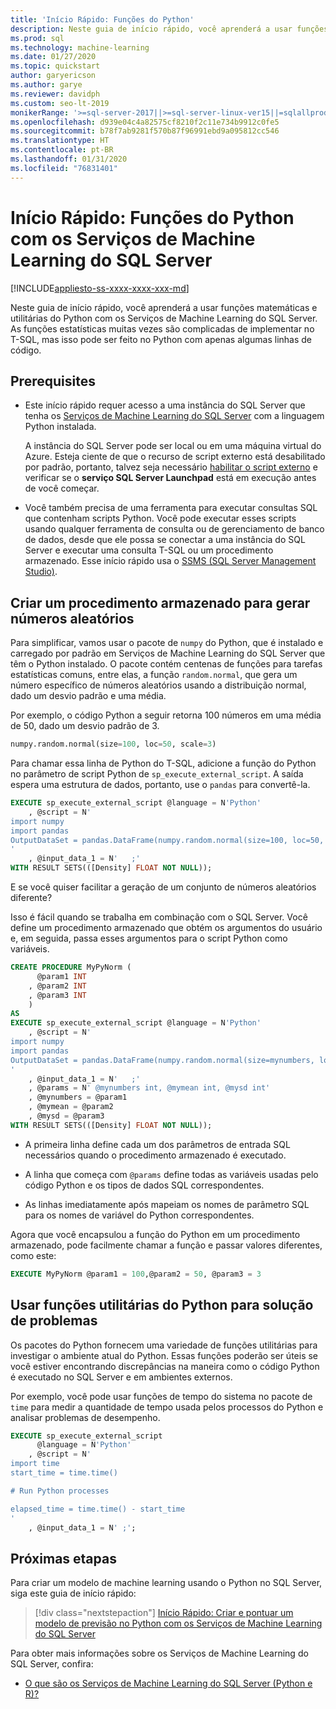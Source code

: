 ```yaml
---
title: 'Início Rápido: Funções do Python'
description: Neste guia de início rápido, você aprenderá a usar funções matemáticas e utilitárias do Python com os Serviços de Machine Learning do SQL Server.
ms.prod: sql
ms.technology: machine-learning
ms.date: 01/27/2020
ms.topic: quickstart
author: garyericson
ms.author: garye
ms.reviewer: davidph
ms.custom: seo-lt-2019
monikerRange: '>=sql-server-2017||>=sql-server-linux-ver15||=sqlallproducts-allversions'
ms.openlocfilehash: d939e04c4a82575cf8210f2c11e734b9912c0fe5
ms.sourcegitcommit: b78f7ab9281f570b87f96991ebd9a095812cc546
ms.translationtype: HT
ms.contentlocale: pt-BR
ms.lasthandoff: 01/31/2020
ms.locfileid: "76831401"
---
```

# <a name="quickstart-python-functions-with-sql-server-machine-learning-services"></a>Início Rápido: Funções do Python com os Serviços de Machine Learning do SQL Server
[!INCLUDE[appliesto-ss-xxxx-xxxx-xxx-md](../../includes/appliesto-ss-xxxx-xxxx-xxx-md.md)]

Neste guia de início rápido, você aprenderá a usar funções matemáticas e utilitárias do Python com os Serviços de Machine Learning do SQL Server. As funções estatísticas muitas vezes são complicadas de implementar no T-SQL, mas isso pode ser feito no Python com apenas algumas linhas de código.

## <a name="prerequisites"></a>Prerequisites

- Este início rápido requer acesso a uma instância do SQL Server que tenha os [Serviços de Machine Learning do SQL Server](../install/sql-machine-learning-services-windows-install.md) com a linguagem Python instalada.

  A instância do SQL Server pode ser local ou em uma máquina virtual do Azure. Esteja ciente de que o recurso de script externo está desabilitado por padrão, portanto, talvez seja necessário [habilitar o script externo](../install/sql-machine-learning-services-windows-install.md#bkmk_enableFeature) e verificar se o **serviço SQL Server Launchpad** está em execução antes de você começar.

- Você também precisa de uma ferramenta para executar consultas SQL que contenham scripts Python. Você pode executar esses scripts usando qualquer ferramenta de consulta ou de gerenciamento de banco de dados, desde que ele possa se conectar a uma instância do SQL Server e executar uma consulta T-SQL ou um procedimento armazenado. Esse início rápido usa o [SSMS (SQL Server Management Studio)](https://docs.microsoft.com/sql/ssms/sql-server-management-studio-ssms).

## <a name="create-a-stored-procedure-to-generate-random-numbers"></a>Criar um procedimento armazenado para gerar números aleatórios

Para simplificar, vamos usar o pacote de `numpy` do Python, que é instalado e carregado por padrão em Serviços de Machine Learning do SQL Server que têm o Python instalado. O pacote contém centenas de funções para tarefas estatísticas comuns, entre elas, a função `random.normal`, que gera um número específico de números aleatórios usando a distribuição normal, dado um desvio padrão e uma média.

Por exemplo, o código Python a seguir retorna 100 números em uma média de 50, dado um desvio padrão de 3.

```Python
numpy.random.normal(size=100, loc=50, scale=3)
```

Para chamar essa linha de Python do T-SQL, adicione a função do Python no parâmetro de script Python de `sp_execute_external_script`. A saída espera uma estrutura de dados, portanto, use o `pandas` para convertê-la.

```sql
EXECUTE sp_execute_external_script @language = N'Python'
    , @script = N'
import numpy
import pandas
OutputDataSet = pandas.DataFrame(numpy.random.normal(size=100, loc=50, scale=3));
'
    , @input_data_1 = N'   ;'
WITH RESULT SETS(([Density] FLOAT NOT NULL));
```

E se você quiser facilitar a geração de um conjunto de números aleatórios diferente?

Isso é fácil quando se trabalha em combinação com o SQL Server. Você define um procedimento armazenado que obtém os argumentos do usuário e, em seguida, passa esses argumentos para o script Python como variáveis.

```sql
CREATE PROCEDURE MyPyNorm (
      @param1 INT
    , @param2 INT
    , @param3 INT
    )
AS
EXECUTE sp_execute_external_script @language = N'Python'
    , @script = N'
import numpy
import pandas
OutputDataSet = pandas.DataFrame(numpy.random.normal(size=mynumbers, loc=mymean, scale=mysd));
'
    , @input_data_1 = N'   ;'
    , @params = N' @mynumbers int, @mymean int, @mysd int'
    , @mynumbers = @param1
    , @mymean = @param2
    , @mysd = @param3
WITH RESULT SETS(([Density] FLOAT NOT NULL));
```

- A primeira linha define cada um dos parâmetros de entrada SQL necessários quando o procedimento armazenado é executado.

- A linha que começa com `@params` define todas as variáveis usadas pelo código Python e os tipos de dados SQL correspondentes.

- As linhas imediatamente após mapeiam os nomes de parâmetro SQL para os nomes de variável do Python correspondentes.

Agora que você encapsulou a função do Python em um procedimento armazenado, pode facilmente chamar a função e passar valores diferentes, como este:

```sql
EXECUTE MyPyNorm @param1 = 100,@param2 = 50, @param3 = 3
```

## <a name="use-python-utility-functions-for-troubleshooting"></a>Usar funções utilitárias do Python para solução de problemas

Os pacotes do Python fornecem uma variedade de funções utilitárias para investigar o ambiente atual do Python. Essas funções poderão ser úteis se você estiver encontrando discrepâncias na maneira como o código Python é executado no SQL Server e em ambientes externos.

Por exemplo, você pode usar funções de tempo do sistema no pacote de `time` para medir a quantidade de tempo usada pelos processos do Python e analisar problemas de desempenho.

```sql
EXECUTE sp_execute_external_script
      @language = N'Python'
    , @script = N'
import time
start_time = time.time()

# Run Python processes

elapsed_time = time.time() - start_time
'
    , @input_data_1 = N' ;';
```

## <a name="next-steps"></a>Próximas etapas

Para criar um modelo de machine learning usando o Python no SQL Server, siga este guia de início rápido:

> [!div class="nextstepaction"]
> [Início Rápido: Criar e pontuar um modelo de previsão no Python com os Serviços de Machine Learning do SQL Server](quickstart-python-train-score-model.md)

Para obter mais informações sobre os Serviços de Machine Learning do SQL Server, confira:

- [O que são os Serviços de Machine Learning do SQL Server (Python e R)?](../what-is-sql-server-machine-learning.md)
